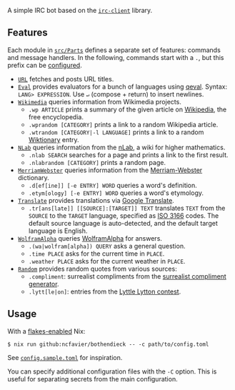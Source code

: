 A simple IRC bot based on the [`irc-client`](https://hackage.haskell.org/package/irc-client) library.

## Features

Each module in [`src/Parts`](https://github.com/ncfavier/bothendieck/tree/main/src/Parts) defines a separate set of features: commands and message handlers. In the following, commands start with a `.`, but this prefix can be [configured](#usage).

- [`URL`](https://github.com/ncfavier/bothendieck/blob/main/src/Parts/URL.hs) fetches and posts URL titles.
- [`Eval`](https://github.com/ncfavier/bothendieck/blob/main/src/Parts/Eval.hs) provides evaluators for a bunch of languages using [qeval](https://github.com/ncfavier/qeval). Syntax: `LANG> EXPRESSION`. Use `↵` (compose + return) to insert newlines.
- [`Wikimedia`](https://github.com/ncfavier/bothendieck/blob/main/src/Parts/Wikimedia.hs) queries information from Wikimedia projects.
  - `.wp ARTICLE` prints a summary of the given article on [Wikipedia](https://en.wikipedia.org), the free encyclopedia.
  - `.wprandom [CATEGORY]` prints a link to a random Wikipedia article.
  - `.wtrandom [CATEGORY|-l LANGUAGE]` prints a link to a random [Wiktionary](https://en.wiktionary.org) entry.
- [`NLab`](https://github.com/ncfavier/bothendieck/blob/main/src/Parts/NLab.hs) queries information from the [nLab](https://ncatlab.org), a wiki for higher mathematics.
  - `.nlab SEARCH` searches for a page and prints a link to the first result.
  - `.nlabrandom [CATEGORY]` prints a random page.
- [`MerriamWebster`](https://github.com/ncfavier/bothendieck/blob/main/src/Parts/MerriamWebster.hs) queries information from the [Merriam-Webster](https://www.merriam-webster.com) dictionary.
  - `.d[ef[ine]] [-e ENTRY] WORD` queries a word's definition.
  - `.etym[ology] [-e ENTRY] WORD` queries a word's etymology.
- [`Translate`](https://github.com/ncfavier/bothendieck/blob/main/src/Parts/Translate.hs) provides translations via [Google Translate](https://translate.google.com/).
  - `.tr[ans[late]] [[SOURCE]:[TARGET]] TEXT` translates `TEXT` from the `SOURCE` to the `TARGET` language, specified as [ISO 3166](https://en.wikipedia.org/wiki/ISO_3166) codes. The default source language is auto-detected, and the default target language is English.
- [`WolframAlpha`](https://github.com/ncfavier/bothendieck/blob/main/src/Parts/WolframAlpha.hs) queries [WolframAlpha](https://www.wolframalpha.com) for answers.
  - `.(wa|wolfram[alpha]) QUERY` asks a general question.
  - `.time PLACE` asks for the current time in `PLACE`.
  - `.weather PLACE` asks for the current weather in `PLACE`.
- [`Random`](https://github.com/ncfavier/bothendieck/blob/main/src/Parts/Random.hs) provides random quotes from various sources:
  - `.compliment`: surrealist compliments from the [surrealist compliment generator](http://www.madsci.org/cgi-bin/lynn/jardin/SCG).
  - `.lytt[le|on]`: entries from the [Lyttle Lytton contest](https://adamcadre.ac/lyttle/).

## Usage

With a [flakes-enabled](https://nixos.wiki/wiki/Flakes#Enable_flakes) Nix:

```console
$ nix run github:ncfavier/bothendieck -- -c path/to/config.toml
```

See [`config.sample.toml`](https://github.com/ncfavier/bothendieck/blob/main/config.sample.toml) for inspiration.

You can specify additional configuration files with the `-C` option. This is useful for separating secrets from the main configuration.
